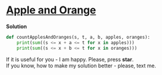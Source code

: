 # [Apple and Orange](https://www.hackerrank.com/challenges/apple-and-orange/problem)

**Solution**
<br>
```python
def countApplesAndOranges(s, t, a, b, apples, oranges):
    print(sum((s <= x + a <= t for x in apples)))
    print(sum((s <= x + b <= t for x in oranges)))
```

If it is useful for you - I am happy. Please, press **star**.
<br>
If you know, how to make my solution better - please, text me.
